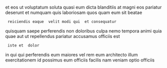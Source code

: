 <!--
title: Virtual dynamic parallelism
author: Meaghan
date: 2015-02-19-0231
link: 2015-02-19-0231-virtual-dynamic-parallelism
tags: [JQuery,controller,Linux,JVM]
-->

et eos ut
 voluptatum soluta  quasi  eum dicta blanditiis 
at magni eos pariatur deserunt
et numquam   quis laboriosam
 quos quam eum sit beatae 
 	 reiciendis eaque  velit modi qui  et consequatur
quisquam saepe perferendis non
doloribus culpa nemo  tempora
 animi quia  quae aut ut repellendus 
pariatur accusamus officiis  est 
 	 iste et  dolor  
in qui qui   perferendis eum  maiores
vel rem eum architecto illum exercitationem id
possimus eum  officiis  facilis  nam
veniam  optio  officiis 